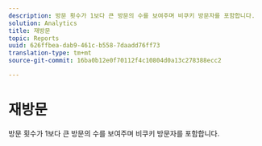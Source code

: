 ```yaml
---
description: 방문 횟수가 1보다 큰 방문의 수를 보여주며 비쿠키 방문자를 포함합니다.
solution: Analytics
title: 재방문
topic: Reports
uuid: 626ffbea-dab9-461c-b558-7daadd76ff73
translation-type: tm+mt
source-git-commit: 16ba0b12e0f70112f4c10804d0a13c278388ecc2

---
```



# 재방문

방문 횟수가 1보다 큰 방문의 수를 보여주며 비쿠키 방문자를 포함합니다.

